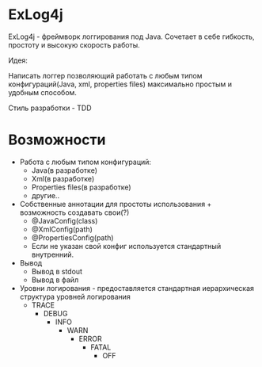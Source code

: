 # ExLog4j
ExLog4j - фреймворк логгирования под Java. Сочетает в себе гибкость, простоту и высокую скорость работы.

Идея:

Написать логгер позволяющий работать с любым типом конфигураций(Java, xml, properties files) максимально простым и удобным способом.

Стиль разработки - TDD

# Возможности

- Работа с любым типом конфигураций:
    - Java(в разработке)
    - Xml(в разработке)
    - Properties files(в разработке)
    - другие..
- Собственные аннотации для простоты использования + возможность создавать свои(?)
    - @JavaConfig(class)
    - @XmlConfig(path)
    - @PropertiesConfig(path)
    - Если не указан свой конфиг используется стандартный внутренний.
- Вывод
    - Вывод в stdout
    - Вывод в файл
- Уровни логирования - предоставляется стандартная иерархическая структура уровней логирования
    - TRACE
        - DEBUG
            - INFO
                - WARN
                    - ERROR
                        - FATAL
                            - OFF